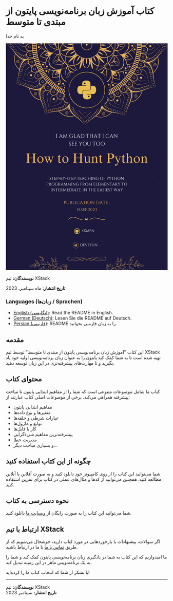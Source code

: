# کتاب آموزش زبان برنامه‌نویسی پایتون از مبتدی تا متوسط

به نام خدا

![تصویر کاور کتاب](BookCover.png)

**نویسندگان:** تیم XStack

**تاریخ انتشار:** ماه سپتامبر، 2023

### Languages (زبان‌ها / Sprachen)

- [English (انگلیسی)](README.md): Read the README in English.
- [German (Deutsch)](README_DE.md): Lesen Sie die README auf Deutsch.
- [Persian (فارسی)](README_FA.md): README را به زبان فارسی بخوانید.




## مقدمه

این کتاب "آموزش زبان برنامه‌نویسی پایتون از مبتدی تا متوسط" توسط تیم XStack تهیه شده است تا به شما کمک کند پایتون را به عنوان زبان برنامه‌نویسی اولیه خود یاد بگیرید و تا مهارت‌های پیشرفته‌تری در این زبان توسعه دهید.

## محتوای کتاب

کتاب ما شامل موضوعات متنوعی است که شما را از مفاهیم ابتدایی پایتون تا مباحث پیشرفته همراهی می‌کند. برخی از موضوعات اصلی کتاب عبارتند از:

- مفاهیم ابتدایی پایتون
- متغیرها و نوع داده‌ها
- عبارات شرطی و حلقه‌ها
- توابع و ماژول‌ها
- کار با فایل‌ها
- پیشرفته‌ترین مفاهیم شیءگرایی
- مدیریت خطا
- و بسیاری مباحث دیگر...

## چگونه از این کتاب استفاده کنید

شما می‌توانید این کتاب را از روی کامپیوتر خود دانلود کنید و به صورت آفلاین یا آنلاین مطالعه کنید. همچنین می‌توانید از کد‌ها و مثال‌های عملی در کتاب برای تمرین استفاده کنید.

## نحوه دسترسی به کتاب

شما می‌توانید این کتاب را به صورت رایگان از [وبسایت ما](https://www.xstackbooks.com/python-tutorial) دانلود کنید.

## ارتباط با تیم XStack

اگر سوالات، پیشنهادات یا بازخوردهایی در مورد کتاب دارید، خوشحال می‌شویم که از طریق [تماس با ما](https://github.com/4xmen/Python_Learning/issues) با ما در ارتباط باشید.

ما امیدواریم که این کتاب به شما در یادگیری زبان برنامه‌نویسی پایتون کمک کند و شما را به یک برنامه‌نویس ماهر در این زمینه تبدیل کند.

با تشکر از شما که انتخاب کتاب ما را کرده‌اید!

---
**نویسندگان:** تیم XStack  
**تاریخ انتشار:** سپتامبر 2023
